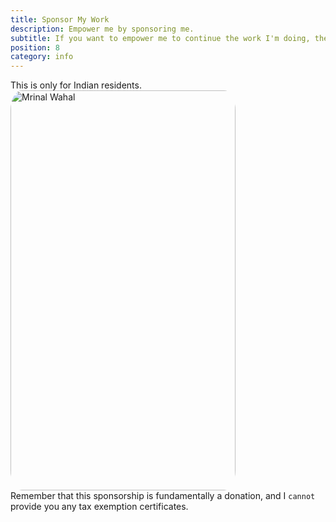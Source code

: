 ```yaml
---
title: Sponsor My Work
description: Empower me by sponsoring me.
subtitle: If you want to empower me to continue the work I'm doing, then feel free to send some sponsorship across.
position: 8
category: info
---
```


<alert type="info">
This is only for Indian residents.
</alert>

  <div class="flex items-stretch self-center justify-center">
  <img src="/sponsor.png" width="360" height="640" alt="Mrinal Wahal"/>
</div>

<alert type="warning">
Remember that this sponsorship is fundamentally a donation, and I <code>cannot</code> provide you any tax exemption certificates.
</alert>

<style>
img {
  border-radius: 5%;
}
</style>